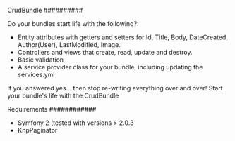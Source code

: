 CrudBundle
##########

Do your bundles start life with the following?:
* Entity attributes with getters and setters for Id, Title, Body, DateCreated, Author(User), LastModified, Image. 
* Controllers and views that create, read, update and destroy.
* Basic validation
* A service provider class for your bundle, including updating the services.yml

If you answered yes... then stop re-writing everything over and over! Start your bundle's life with the CrudBundle

Requirements
############
*    Symfony 2 (tested with versions > 2.0.3
*    KnpPaginator